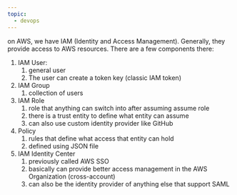 ```yaml
---
topic:
  - devops
---
```

on AWS, we have IAM (Identity and Access Management). Generally, they provide access to AWS resources. There are a few components there:
1. IAM User:
	1. general user
	2. The user can create a token key (classic IAM token)
2. IAM Group
	1. collection of users
3. IAM Role
	1. role that anything can switch into after assuming assume role
	2. there is a trust entity to define what entity can assume
	3. can also use custom identity provider like GitHub
4. Policy
	1. rules that define what access that entity can hold
	2. defined using JSON file
5. IAM Identity Center
	1. previously called AWS SSO
	2. basically can provide better access management in the AWS Organization (cross-account)
	3. can also be the identity provider of anything else that support SAML